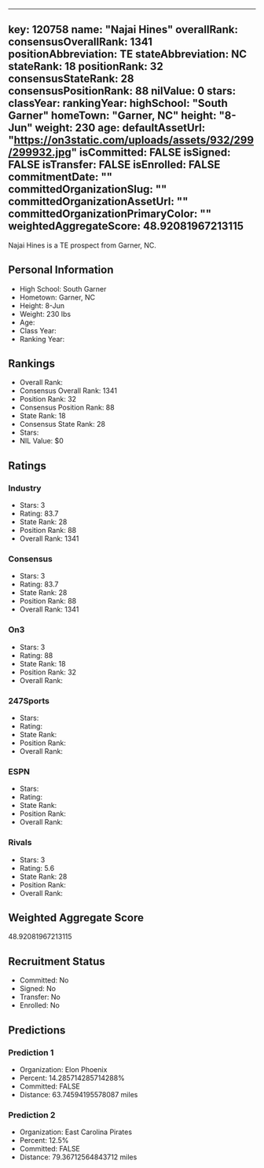 ---
  key: 120758
  name: "Najai Hines"
  overallRank: 
  consensusOverallRank: 1341
  positionAbbreviation: TE
  stateAbbreviation: NC
  stateRank: 18
  positionRank: 32
  consensusStateRank: 28
  consensusPositionRank: 88
  nilValue: 0
  stars: 
  classYear: 
  rankingYear: 
  highSchool: "South Garner"
  homeTown: "Garner, NC"
  height: "8-Jun"
  weight: 230
  age: 
  defaultAssetUrl: "https://on3static.com/uploads/assets/932/299/299932.jpg"
  isCommitted: FALSE
  isSigned: FALSE
  isTransfer: FALSE
  isEnrolled: FALSE
  commitmentDate: ""
  committedOrganizationSlug: ""
  committedOrganizationAssetUrl: ""
  committedOrganizationPrimaryColor: ""
  weightedAggregateScore: 48.92081967213115
  ---
  
  Najai Hines is a TE prospect from Garner, NC.
  
  ## Personal Information
  - High School: South Garner
  - Hometown: Garner, NC
  - Height: 8-Jun
  - Weight: 230 lbs
  - Age: 
  - Class Year: 
  - Ranking Year: 
  
  ## Rankings
  - Overall Rank: 
  - Consensus Overall Rank: 1341
  - Position Rank: 32
  - Consensus Position Rank: 88
  - State Rank: 18
  - Consensus State Rank: 28
  - Stars: 
  - NIL Value: $0
  
  ## Ratings
  
  ### Industry
  - Stars: 3
  - Rating: 83.7
  - State Rank: 28
  - Position Rank: 88
  - Overall Rank: 1341
  
  ### Consensus
  - Stars: 3
  - Rating: 83.7
  - State Rank: 28
  - Position Rank: 88
  - Overall Rank: 1341
  
  ### On3
  - Stars: 3
  - Rating: 88
  - State Rank: 18
  - Position Rank: 32
  - Overall Rank: 
  
  ### 247Sports
  - Stars: 
  - Rating: 
  - State Rank: 
  - Position Rank: 
  - Overall Rank: 
  
  ### ESPN
  - Stars: 
  - Rating: 
  - State Rank: 
  - Position Rank: 
  - Overall Rank: 
  
  ### Rivals
  - Stars: 3
  - Rating: 5.6
  - State Rank: 28
  - Position Rank: 
  - Overall Rank: 
  
  ## Weighted Aggregate Score
  48.92081967213115
  
  ## Recruitment Status
  - Committed: No
  - Signed: No
  - Transfer: No
  - Enrolled: No
  
  
  
  ## Predictions
  
  ### Prediction 1
  - Organization: Elon Phoenix
  - Percent: 14.285714285714288%
  - Committed: FALSE
  - Distance: 63.74594195578087 miles
  
  ### Prediction 2
  - Organization: East Carolina Pirates
  - Percent: 12.5%
  - Committed: FALSE
  - Distance: 79.36712564843712 miles
  